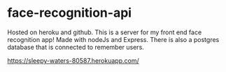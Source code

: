 # face-recognition-api
Hosted on heroku and github.
This is a server for my front end face recognition app! Made with nodeJs and Express. There is also a postgres database that is connected to remember users. 

https://sleepy-waters-80587.herokuapp.com/
